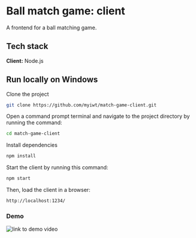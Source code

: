 # Ball match game: client

A frontend for a ball matching game.

## Tech stack
**Client:** Node.js

## Run locally on Windows

Clone the project

```bash
git clone https://github.com/myiwt/match-game-client.git
```

Open a command prompt terminal and navigate to the project directory by running the command:

```bash
cd match-game-client
```

Install dependencies

```bash
npm install
```

Start the client by running this command:
```bash
npm start
```
Then, load the client in a browser:

```bash
http://localhost:1234/
```


### Demo

![link to demo video](https://github.com/myiwt/match-game-client/blob/main/ball-match-gif.gif)
